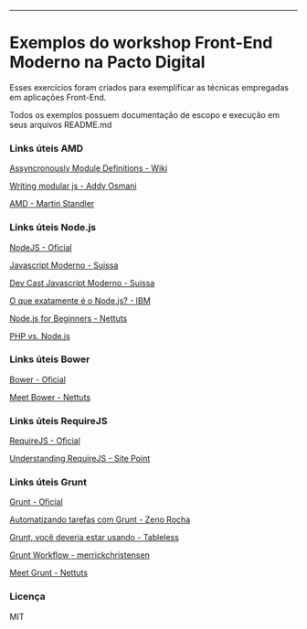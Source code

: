 ---
# Exemplos do workshop Front-End Moderno na Pacto Digital
Esses exercícios foram criados para exemplificar as técnicas empregadas em aplicações Front-End.

Todos os exemplos possuem documentação de escopo e execução em seus arquivos README.md

### Links úteis AMD
[Assyncronously Module Definitions - Wiki](http://goo.gl/Mn01d)

[Writing modular js - Addy Osmani](http://goo.gl/oQpTw)

[AMD - Martin Standler](http://goo.gl/NO3ia2)

### Links úteis Node.js
[NodeJS - Oficial](http://goo.gl/3nBP)

[Javascript Moderno - Suissa](http://goo.gl/WuoGHM)

[Dev Cast Javascript Moderno - Suissa](http://goo.gl/2UDHi9)

[O que exatamente é o Node.js? - IBM](http://goo.gl/zhH1A)

[Node.js for Beginners - Nettuts](http://goo.gl/GhPco)

[PHP vs. Node.js](http://goo.gl/XF3Gsz)

### Links úteis Bower
[Bower - Oficial](http://goo.gl/RVwco)

[Meet Bower - Nettuts](http://goo.gl/9qAyf)

### Links úteis RequireJS
[RequireJS - Oficial](http://goo.gl/ovNO)

[Understanding RequireJS - Site Point](http://goo.gl/d5Bwj)

### Links úteis Grunt
[Grunt - Oficial](http://goo.gl/pTSlf)

[Automatizando tarefas com Grunt - Zeno Rocha](http://goo.gl/mH49Du)

[Grunt, você deveria estar usando - Tableless](http://goo.gl/N7nzqx)

[Grunt Workflow - merrickchristensen](http://goo.gl/s9ztc)

[Meet Grunt - Nettuts](http://goo.gl/Z7bsU)

### Licença
MIT